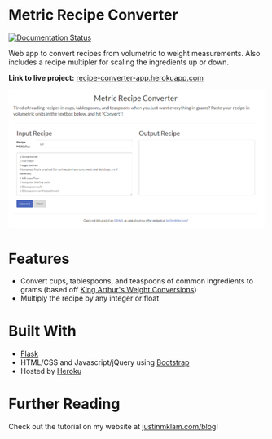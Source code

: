 # Metric Recipe Converter

[![Documentation Status](https://readthedocs.org/projects/recipe-converter/badge/?version=latest)](https://recipe-converter.readthedocs.io/en/latest/?badge=latest)

Web app to convert recipes from volumetric to weight measurements. Also includes a recipe multipler for scaling the ingredients up or down.

**Link to live project:** [recipe-converter-app.herokuapp.com](http://recipe-converter-app.herokuapp.com/)

![Web App Screencap](docs/imgs/web-screencap.PNG)

# Features

+ Convert cups, tablespoons, and teaspoons of common ingredients to grams (based off [King Arthur's Weight Conversions](https://www.kingarthurflour.com/learn/ingredient-weight-chart.html))
+ Multiply the recipe by any integer or float

# Built With
+ [Flask](http://flask.pocoo.org/)
+ HTML/CSS and Javascript/jQuery using [Bootstrap](http://getbootstrap.com/)
+ Hosted by [Heroku](https://www.heroku.com/)

# Further Reading
Check out the tutorial on my website at [justinmklam.com/blog](http://justinmklam.com/posts/2018/04/python-flask-heroku-tutorial/)!
